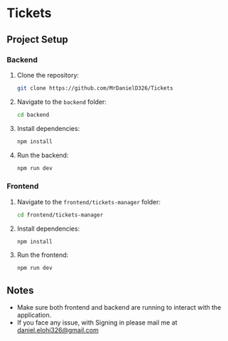 
# Tickets

## Project Setup

### Backend

1. Clone the repository:
   ```bash
   git clone https://github.com/MrDanielD326/Tickets
   ```
2. Navigate to the `backend` folder:
   ```bash
   cd backend

3. Install dependencies:
   ```bash
   npm install

4. Run the backend:
   ```bash
   npm run dev
   ```

### Frontend

1. Navigate to the `frontend/tickets-manager` folder:
   ```bash
   cd frontend/tickets-manager
   ```
2. Install dependencies:
   ```bash
   npm install
   ```
3. Run the frontend:
   ```bash
   npm run dev

## Notes

- Make sure both frontend and backend are running to interact with the application.
- If you face any issue, with Signing in please mail me at daniel.elohi326@gmail.com
